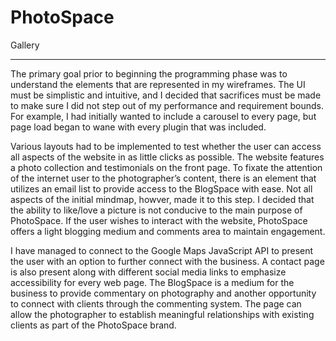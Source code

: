 # PhotoSpace

Gallery
_____

The primary goal prior to beginning the programming phase was to understand the elements that are represented in my wireframes. The UI must be simplistic and intuitive, and I decided that sacrifices must be made to make sure I did not step out of my performance and requirement bounds. For example, I had initially wanted to include a carousel to every page, but page load began to wane with every plugin that was included. 

Various layouts had to be implemented to test whether the user can access all aspects of the website in as little clicks as possible. The website features a photo collection and testimonials on the front page. To fixate the attention of the internet user to the photographer’s content, there is an element that utilizes an email list to provide access to the BlogSpace with ease. Not all aspects of the initial mindmap, howver, made it to this step. I decided that the ability to like/love a picture is not conducive to the main purpose of PhotoSpace. If the user wishes to interact with the website, PhotoSpace offers a light blogging medium and comments area to maintain engagement. 

I have managed to connect to the Google Maps JavaScript API to present the user with an option to further connect with the business. A contact page is also present along with different social media links to emphasize accessibility for every web page. 
The BlogSpace is a medium for the business to provide commentary on photography and another opportunity to connect with clients through the commenting system. The page can allow the photographer to establish meaningful relationships with existing clients as part of the PhotoSpace brand. 
